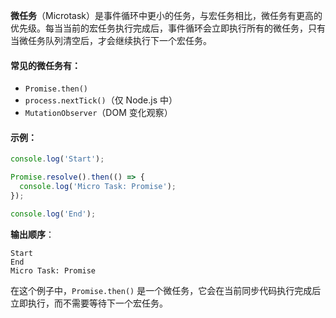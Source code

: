 **微任务**（Microtask）是事件循环中更小的任务，与宏任务相比，微任务有更高的优先级。每当当前的宏任务执行完成后，事件循环会立即执行所有的微任务，只有当微任务队列清空后，才会继续执行下一个宏任务。

#### 常见的微任务有：
- `Promise.then()`
- `process.nextTick()`（仅 Node.js 中）
- `MutationObserver`（DOM 变化观察）
  
#### 示例：
```javascript
console.log('Start');

Promise.resolve().then(() => {
  console.log('Micro Task: Promise');
});

console.log('End');
```

**输出顺序**：
```
Start
End
Micro Task: Promise
```

在这个例子中，`Promise.then()` 是一个微任务，它会在当前同步代码执行完成后立即执行，而不需要等待下一个宏任务。
